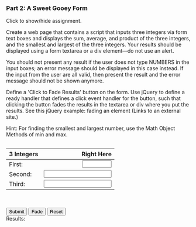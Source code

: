### Part 2: A Sweet Gooey Form

<p id="flip">Click to show/hide assignment.</p>
<div id="panel">

Create a web page that contains a script that inputs three integers via form text boxes and displays the sum, average, and product of the three integers, and the smallest and largest of the three integers. Your results should be displayed using a form textarea or a div element—do not use an alert.

You should not present any result if the user does not type NUMBERS in the input boxes; an error message should be displayed in this case instead. If the input from the user are all valid, then present the result and the error message should not be shown anymore.

Define a 'Click to Fade Results' button on the form. Use jQuery to define a ready handler that defines a click event handler for the button, such that clicking the button fades the results in the textarea or div where you put the results. See this jQuery example: fading an element (Links to an external site.)

Hint: For finding the smallest and largest number, use the Math Object Methods of min and max.

</div>
<section class="body">

<div class="row">
<form name="myform">
<div class="one-half column">

| 3 Integers | Right Here |
|:---|---:|
| First: | <input type="number" name="num1" step="1" min="0" max="10000" required><span class="validity"></span> |
| Second: | <input type="number" name="num2" step="1" min="0" required><span class="validity"></span> |
| Third: | <input type="number" name="num3" step="1" min="0" required><span class="validity"></span> |

</div>
<div class="one-half column">
<br><br>
<input type="button" class="button-primary" onclick="process()" value="Submit">
<input type="button" onclick="click2fade()" value="Fade" id="fade">
<input type="reset" value="Reset" id="reset">
<br>
Results: 
<br>
<div id="results"></div>

</div>
</form>
</div>
</section>

<script>
function process()
{
var number1, number2, number3, n1, n2, n3, sum, product, minnum, maxnum;

number1 = document.forms["myform"].elements["num1"].value;
number2 = document.forms["myform"].elements["num2"].value;
number3 = document.forms["myform"].elements["num3"].value;

n1 = parseInt(number1);
n2 = parseInt(number2);
n3 = parseInt(number3);
sum = n1 + n2 + n3;
average = sum / 3;
product = n1 * n2 * n3;
minnum = Math.min(n1, n2, n3);
maxnum = Math.max(n1, n2, n3);

if (isNaN(n1) || isNaN(n2) || isNaN(n3)) {
   $("#results").html("<br>You have entered invalid input. Please enter three natural numbers"); 
} else {
$("#results").html(`<br>
  Σ: ${sum}<br>
  x̄: ${average}<br>
  ∏: ${product}<br>
  min: ${minnum}<br>
  max: ${maxnum}`); 
}
}
</script>

<script>
window.addEventListener('load', function () {
  $("#fade").click(function(){
    $("#results").fadeToggle("slow");
  });
          $('#reset').click(function(){
            $("#results").fadeIn('fast');
            $("#results").text("");
        });
});
</script>

